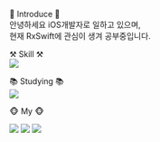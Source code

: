 

🙌 Introduce 🙌<br>
안녕하세요 iOS개발자로 일하고 있으며,<br>현재 RxSwift에 관심이 생겨 공부중입니다.

⚒️ Skill ⚒️<br>
<img src="https://img.shields.io/badge/Swift-F05138?style=flat&logo=Swift&logoColor=white"/>

📚 Studying 📚<br>
<img src="https://img.shields.io/badge/RxSwift-B7178C?style=flat&logo=ReactiveX&logoColor=white"/>

🐵 My 🐵<br>
<div style: "margin: 20px;">
  <img src="https://img.shields.io/badge/blog-20C997?style=flat&logo=Velog&logoColor=white&link=https://vel-vet.tistory.com/"/>
  <img src="https://img.shields.io/badge/Instagram-E4405F?style=flat&logo=Instagram&logoColor=white"/>
  <img src="https://img.shields.io/badge/Gmail-EA4335?style=flat&logo=Gmail&logoColor=white"/>
</div>
<!--
**KimVelVet/KimVelVet** is a ✨ _special_ ✨ repository because its `README.md` (this file) appears on your GitHub profile.

Here are some ideas to get you started:

- 🔭 I’m currently working on ...
- 🌱 I’m currently learning ...
- 👯 I’m looking to collaborate on ...
- 🤔 I’m looking for help with ...
- 💬 Ask me about ...
- 📫 How to reach me: ...
- 😄 Pronouns: ...
- ⚡ Fun fact: ...
-->
